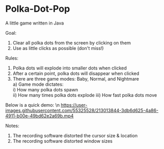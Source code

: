 # Polka-Dot-Pop
A little game written in Java

Goal: 
1) Clear all polka dots from the screen by clicking on them
2) Use as little clicks as possible (don't miss!)

Rules:
1) Polka dots will explode into smaller dots when clicked
2) After a certain point, polka dots will disappear when clicked
3) There are three game modes: Baby, Normal, and Nightmare <br>
   a) Game mode dictates: <br>
      i)   How many polka dots spawn <br> 
      ii)  How many times polka dots explode
      iii) How fast polka dots move

Below is a quick demo: \n
https://user-images.githubusercontent.com/55325528/213013844-3db6d625-4a86-4911-b00e-49bd62e2a69b.mp4

Notes:
1) The recording software distorted the cursor size & location
2) The recording software distorted window sizes
